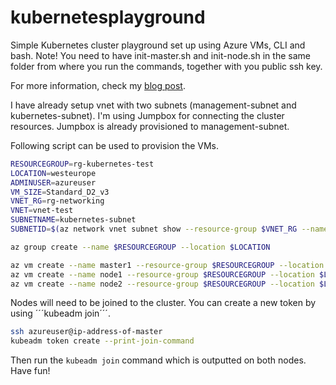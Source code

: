 # kubernetesplayground

Simple Kubernetes cluster playground set up using Azure VMs, CLI and bash. Note! You need to have init-master.sh and init-node.sh in the same folder from where you run the commands, together with you public ssh key.

For more information, check my [blog post](https://building4.cloud/set-up-kubernetes-cluster-playground-with-azure-virtual-machines-and-cli.html).

I have already setup vnet with two subnets (management-subnet and kubernetes-subnet). I'm using Jumpbox for connecting the cluster resources. Jumpbox is already provisioned to management-subnet. 

Following script can be used to provision the VMs.

```bash
RESOURCEGROUP=rg-kubernetes-test
LOCATION=westeurope
ADMINUSER=azureuser
VM_SIZE=Standard_D2_v3
VNET_RG=rg-networking
VNET=vnet-test 
SUBNETNAME=kubernetes-subnet
SUBNETID=$(az network vnet subnet show --resource-group $VNET_RG --name $SUBNETNAME --vnet-name $VNET --query="id" -o tsv)

az group create --name $RESOURCEGROUP --location $LOCATION

az vm create --name master1 --resource-group $RESOURCEGROUP --location $LOCATION --admin-username $ADMINUSER --size $VM_SIZE --image UbuntuLTS --subnet $SUBNETID --public-ip-address "" --nsg "" --ssh-key-values ./id_rsa.pub --custom-data ./init-master.sh --no-wait
az vm create --name node1 --resource-group $RESOURCEGROUP --location $LOCATION --admin-username $ADMINUSER --size $VM_SIZE --image UbuntuLTS --subnet $SUBNETID --public-ip-address "" --nsg "" --ssh-key-values ./id_rsa.pub --custom-data ./init-node.sh --no-wait
az vm create --name node2 --resource-group $RESOURCEGROUP --location $LOCATION --admin-username $ADMINUSER --size $VM_SIZE --image UbuntuLTS --subnet $SUBNETID --public-ip-address "" --nsg "" --ssh-key-values ./id_rsa.pub --custom-data ./init-node.sh --no-wait
```

Nodes will need to be joined to the cluster. You can create a new token by using ´´´kubeadm join´´´.

```bash
ssh azureuser@ip-address-of-master
kubeadm token create --print-join-command
```

Then run the `kubeadm join` command which is outputted on both nodes. Have fun!
